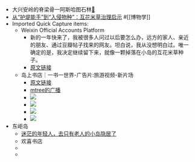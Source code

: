 - 大兴安岭的脊梁骨一阿斯哈图石林[🍎](marginnote3app://note/D6BE4632-9CBB-4336-A8D1-227CAD9C6A4F) 
- [从“护堤能手”到“入侵物种”：互花米草治理启示](https://chinadialogueocean.net/zh/5/90595/) 
  #[[博物学]]
- Imported Quick Capture items:
    - Weixin Official Accounts Platform
        - 新的一年快来了，我被很多人问过以后要怎么办，远方的家人、亲近的朋友、通过豆瓣帖子找来的网友。坦白说，我从没想明白过。唯一确定的是，我决定继续留下来，就像一颗掉落在小岛的互花米草种子。
        - [原文链接](https://mp.weixin.qq.com/s/XUsFvJQHDoYMFBugsjUt-w)
    - 岛上书店｜一书一世界-广告片:旅游视频-新片场
        -  [原文链接](https://www.xinpianchang.com/a12561895?kw=%E7%BA%A2%E8%8C%B6&type=creator&from=search_post)
        - [mtree的广播](https://www.douban.com/people/wanguuu/statuses?p=2)
        - ![](https://firebasestorage.googleapis.com/v0/b/firescript-577a2.appspot.com/o/imgs%2Fapp%2Fxinyiheng%2FV-028IDA1z.png?alt=media&token=cbd13d95-b21a-48b5-8411-4362649d449e)
        - ![](https://firebasestorage.googleapis.com/v0/b/firescript-577a2.appspot.com/o/imgs%2Fapp%2Fxinyiheng%2FbDsS6_7X--.png?alt=media&token=c8a34c7e-59da-4670-ac2a-f0a12a076dc1)
        - ![](https://firebasestorage.googleapis.com/v0/b/firescript-577a2.appspot.com/o/imgs%2Fapp%2Fxinyiheng%2FvOLtscX_6S.png?alt=media&token=b97f1416-45fa-48d7-9f48-b77867651dbc)
        - ![](https://firebasestorage.googleapis.com/v0/b/firescript-577a2.appspot.com/o/imgs%2Fapp%2Fxinyiheng%2FBkwv7b_p5-.png?alt=media&token=5f8d056c-ee64-4a9a-b819-02cf5ebfced4)
- 东岠岛
    - [迷茫的年轻人，去只有老人的小岛隐居了](https://mp.weixin.qq.com/s/XUsFvJQHDoYMFBugsjUt-w)
    - 欢喜书店
    - 
    - 
